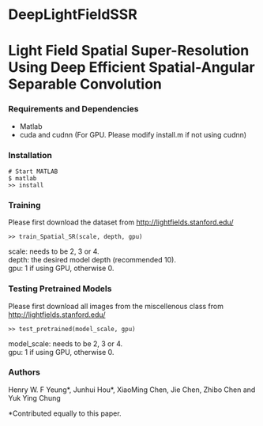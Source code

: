 # DeepLightFieldSSR

# Light Field Spatial Super-Resolution Using Deep Efficient Spatial-Angular Separable Convolution

### Requirements and Dependencies

- Matlab
- cuda and cudnn (For GPU. Please modify install.m if not using cudnn)

### Installation

    # Start MATLAB
    $ matlab
    >> install

### Training

Please first download the dataset from http://lightfields.stanford.edu/

    >> train_Spatial_SR(scale, depth, gpu)

scale: needs to be 2, 3 or 4. <br />
depth: the desired model depth (recommended 10). <br />
gpu: 1 if using GPU, otherwise 0. <br />

### Testing Pretrained Models

Please first download all images from the miscellenous class from http://lightfields.stanford.edu/

    >> test_pretrained(model_scale, gpu)

model_scale: needs to be 2, 3 or 4. <br />
gpu: 1 if using GPU, otherwise 0. <br />

### Authors

Henry W. F Yeung*, Junhui Hou*, XiaoMing Chen, Jie Chen, Zhibo Chen and Yuk Ying Chung

*Contributed equally to this paper.
